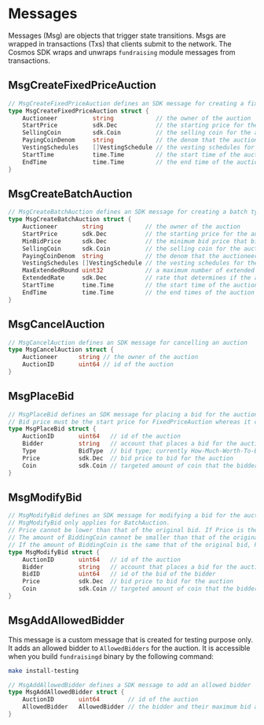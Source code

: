 <!-- order: 4 -->

# Messages

Messages (Msg) are objects that trigger state transitions. Msgs are wrapped in transactions (Txs) that clients submit to the network. The Cosmos SDK wraps and unwraps `fundraising` module messages from transactions.

## MsgCreateFixedPriceAuction

```go
// MsgCreateFixedPriceAuction defines an SDK message for creating a fixed price type auction
type MsgCreateFixedPriceAuction struct {	
	Auctioneer          string            // the owner of the auction
	StartPrice          sdk.Dec           // the starting price for the auction
	SellingCoin         sdk.Coin          // the selling coin for the auction
	PayingCoinDenom     string            // the denom that the auctioneer receives to raise funds
	VestingSchedules    []VestingSchedule // the vesting schedules for the auction
	StartTime           time.Time         // the start time of the auction
	EndTime             time.Time         // the end time of the auction
}
```
## MsgCreateBatchAuction

```go
// MsgCreateBatchAuction defines an SDK message for creating a batch type auction
type MsgCreateBatchAuction struct {
	Auctioneer       string            // the owner of the auction
	StartPrice       sdk.Dec           // the starting price for the auction
	MinBidPrice      sdk.Dec           // the minimum bid price that bidders must provide
	SellingCoin      sdk.Coin          // the selling coin for the auction
	PayingCoinDenom  string            // the denom that the auctioneer receives to raise funds
	VestingSchedules []VestingSchedule // the vesting schedules for the auction
	MaxExtendedRound uint32            // a maximum number of extended rounds
	ExtendedRate     sdk.Dec           // rate that determines if the auction needs another round, compared to the number of the matched bids at the previous end time.
	StartTime        time.Time         // the start time of the auction
	EndTime          time.Time         // the end times of the auction
}
```

## MsgCancelAuction

```go
// MsgCancelAuction defines an SDK message for cancelling an auction
type MsgCancelAuction struct {
	Auctioneer      string // the owner of the auction
	AuctionID       uint64 // id of the auction
}
```

## MsgPlaceBid
```go
// MsgPlaceBid defines an SDK message for placing a bid for the auction
// Bid price must be the start price for FixedPriceAuction whereas it can only be increased for EnglishAuction
type MsgPlaceBid struct {
	AuctionID       uint64   // id of the auction
	Bidder          string   // account that places a bid for the auction
	Type            BidType  // bid type; currently How-Much-Worth-To-Buy and How-Many-Coins-To-Buy are supported.
	Price           sdk.Dec  // bid price to bid for the auction
	Coin            sdk.Coin // targeted amount of coin that the bidder bids; the denom must be either the denom or SellingCoin or PayingCoinDenom
}
```

## MsgModifyBid
```go
// MsgModifyBid defines an SDK message for modifying a bid for the auction by replacing the existing bid by a new one.
// MsgModifyBid only applies for BatchAuction.
// Price cannot be lower than that of the original bid. If Price is the same as that of the original bid, the amount of BiddingCoin should be larger than that of the original bid. 
// The amount of BiddingCoin cannot be smaller than that of the original bid. If the amount of BiddingCoin is the same that of the original bid, Price should be higher than that of the original bid.  
// If the amount of BiddingCoin is the same that of the original bid, Price should be higher than that of the original bid. 
type MsgModifyBid struct {
	AuctionID       uint64   // id of the auction
	Bidder          string   // account that places a bid for the auction 
	BidID           uint64   // id of the bid of the bidder
	Price           sdk.Dec  // bid price to bid for the auction
	Coin            sdk.Coin // targeted amount of coin that the bidder bids; the denom must be either the denom or SellingCoin or PayingCoinDenom
}
```

## MsgAddAllowedBidder

This message is a custom message that is created for testing purpose only. It adds an allowed bidder to `AllowedBidders` for the auction. 
It is accessible when you build `fundraisingd` binary by the following command:

```bash
make install-testing
```

```go
// MsgAddAllowedBidder defines a SDK message to add an allowed bidder
type MsgAddAllowedBidder struct {
	AuctionID       uint64        // id of the auction
	AllowedBidder   AllowedBidder // the bidder and their maximum bid amount
}
```